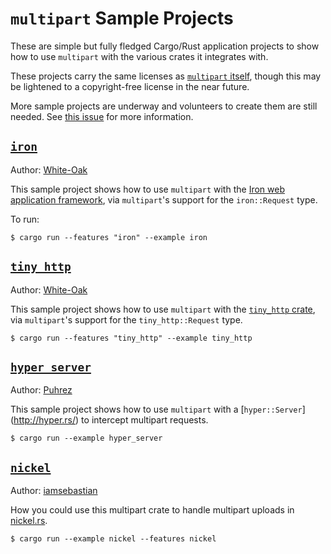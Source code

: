 `multipart` Sample Projects
===========================

These are simple but fully fledged Cargo/Rust application projects to show how to use `multipart` with the various crates it integrates with.

These projects carry the same licenses as [`multipart` itself](https://github.com/cybergeek94/multipart#license), though this may be lightened to a copyright-free license in the near future.

More sample projects are underway and volunteers to create them are still needed. See [this issue](https://github.com/cybergeek94/multipart/issues/29) for more information.

[`iron`](iron.rs)
-----
Author: [White-Oak][white-oak]

This sample project shows how to use `multipart` with the [Iron web application framework](http://ironframework.io/), via `multipart`'s support
for the `iron::Request` type.

To run:

```
$ cargo run --features "iron" --example iron
```


[`tiny_http`](tiny_http.rs)
----------
Author: [White-Oak][white-oak]

This sample project shows how to use `multipart` with the [`tiny_http` crate](https://crates.io/crates/tiny_http), via `multipart`'s support for the `tiny_http::Request` type.


```
$ cargo run --features "tiny_http" --example tiny_http
```

[`hyper_server`](hyper_server.rs)
---------------------------------
Author: [Puhrez][puhrez]

This sample project shows how to use `multipart` with a [`hyper::Server`] (http://hyper.rs/) to intercept multipart requests.

```
$ cargo run --example hyper_server
```

[`nickel`](nickel.rs)
---------------------------------
Author: [iamsebastian][iamsebastian]

How you could use this multipart crate to handle multipart uploads in [nickel.rs](https://nickel.rs).

```
$ cargo run --example nickel --features nickel
```


[iamsebastian]: https://github.com/iamsebastian
[puhrez]: https://github.com/puhrez
[white-oak]: https://github.com/white-oak
